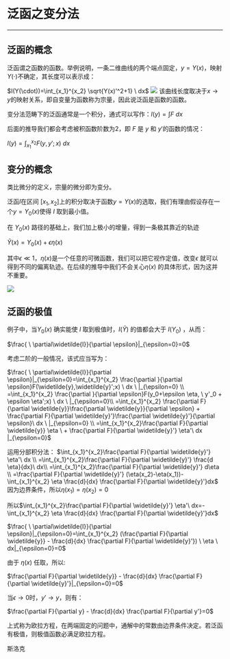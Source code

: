 # 泛函之变分法

-----

## 泛函的概念
泛函谓之函数的函数。举例说明，一条二维曲线的两个端点固定，$y=Y(x)$，映射$Y(\cdot)$不确定，其长度可以表示成：

$I(Y(\cdot))=\int_{x_1}^{x_2} \sqrt{Y(x)'^2+1}  \ dx$
![](https://notes.sjtu.edu.cn/uploads/upload_7e90f6c3c9c4ecba539a6943e56b2f49.png)
该曲线长度取决于$x\to y$的映射关系，即自变量为函数称为宗量，因此说泛函是函数的函数。

变分法范畴下的泛函通常是一个积分，通式可以写作：$I(y)=\int F \ dx$

后面的推导我们都会考虑被积函数阶数为2，即 $F$ 是 $y$ 和 $y'$的函数的情况：

$I(y)=\int_{x_1}^{x_2} F(y,y';x) \ dx$

## 变分的概念
类比微分的定义，宗量的微分即为变分。

泛函$I$在区间 $[x_1,x_2]$上的积分取决于函数$y=Y(x)$的选取，我们有理由假设存在一个$y=Y_0(x)$使得 $I$ 取到最小值。

在 $Y_0(x)$ 路径的基础上，我们加上极小的增量，得到一条极其靠近的轨迹

$\widetilde{Y}(x)=Y_0(x)+\epsilon \eta(x)$

其中$\epsilon \ll 1$，$\eta(x)$是一个任意的可微函数，我们可以把它视作定值，改变$\epsilon$ 就可以得到不同的偏离轨迹。在后续的推导中我们不会关心$\eta(x)$ 的具体形式，因为这并不重要。

![](https://notes.sjtu.edu.cn/uploads/upload_f35c316597a55111c47996710bd24cd2.png)

## 泛函的极值
例子中，当$Y_0(x)$ 确实能使 $I$ 取到极值时，$I(\widetilde{Y})$ 的值都会大于 $I(Y_0)$ ，从而：

$\frac{ \ \partial\widetilde{I}}{\partial  \epsilon}|_{\epsilon=0}=0$

考虑二阶的一般情况，该式应当写为：

$\frac{ \ \partial\widetilde{I}}{\partial  \epsilon}|_{\epsilon=0}=\int_{x_1}^{x_2} \frac{\partial }{\partial \epsilon}F(\widetilde{y},\widetilde{y}';x) \ dx  \ |_{\epsilon=0} \\ 
=\int_{x_1}^{x_2} \frac{\partial }{\partial \epsilon}F(y_0+\epsilon \eta, \ y'_0 + \epsilon \eta';x) \ dx  \ |_{\epsilon=0}\\ 
=\int_{x_1}^{x_2} \frac{\partial F}{\partial \widetilde{y}}\frac{\partial \widetilde{y}}{\partial \epsilon} + \frac{\partial F}{\partial \widetilde{y}'}\frac{\partial \widetilde{y}'}{\partial \epsilon}\ dx  \ |_{\epsilon=0} \\
=\int_{x_1}^{x_2}\frac{\partial F}{\partial \widetilde{y}} \eta \ + \frac{\partial F}{\partial \widetilde{y}'} \eta'\ dx |_{\epsilon=0}$

运用分部积分法：
$\int_{x_1}^{x_2}\frac{\partial F}{\partial \widetilde{y}'} \eta'\ dx \\
=\int_{x_1}^{x_2}\frac{\partial F}{\partial \widetilde{y}'} \frac{d \eta}{dx}\ dx\\ 
=\int_{x_1}^{x_2}\frac{\partial F}{\partial \widetilde{y}'}  d\eta \\
=\frac{\partial F}{\partial \widetilde{y}'}  (\eta(x_2)-\eta(x_1))-\int_{x_1}^{x_2} \eta \frac{d}{dx} \frac{\partial F}{\partial \widetilde{y}'}dx$
因为边界条件，所以$\eta(x_1)=\eta(x_2)=0$

所以$\int_{x_1}^{x_2}\frac{\partial F}{\partial \widetilde{y}'} \eta'\ dx=-\int_{x_1}^{x_2} \eta \frac{d}{dx} \frac{\partial F}{\partial \widetilde{y}'}dx$

$\frac{ \ \partial\widetilde{I}}{\partial  \epsilon}|_{\epsilon=0}=\int_{x_1}^{x_2} (\frac{\partial F}{\partial \widetilde{y}} - \frac{d}{dx} \frac{\partial F}{\partial \widetilde{y}'}) \ \eta \ dx|_{\epsilon=0}=0$

由于 $\eta(x)$ 任取，所以:

$\frac{\partial F}{\partial \widetilde{y}} - \frac{d}{dx} \frac{\partial F}{\partial \widetilde{y}'}|_{\epsilon=0}=0$

当$\epsilon \to 0$时，$y' \to y$，则有：

$\frac{\partial F}{\partial y} - \frac{d}{dx} \frac{\partial F}{\partial y'}=0$

上式称为欧拉方程，在两端固定的问题中，通解中的常数由边界条件决定。若泛函有极值，则极值函数必满足欧拉方程。

斯洛克











